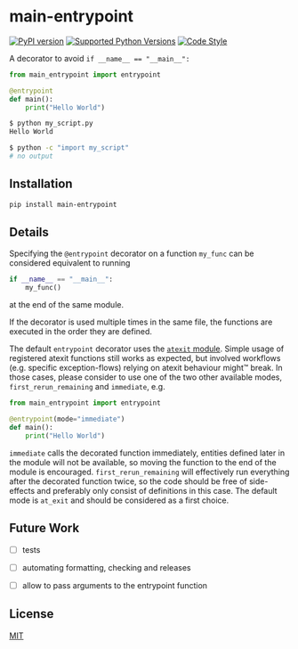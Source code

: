 # main-entrypoint

[![PyPI version](https://img.shields.io/pypi/v/main-entrypoint)](https://pypi.python.org/pypi/main-entrypoint)
[![Supported Python Versions](https://img.shields.io/pypi/pyversions/main-entrypoint.svg)](https://pypi.python.org/pypi/main-entrypoint)
[![Code Style](https://img.shields.io/badge/code%20style-black-000000.svg)](https://github.com/psf/black)

A decorator to avoid `if __name__ == "__main__":`

```python
from main_entrypoint import entrypoint

@entrypoint
def main():
    print("Hello World")
```

```bash
$ python my_script.py
Hello World

$ python -c "import my_script"
# no output
```


## Installation

```bash
pip install main-entrypoint
```


## Details

Specifying the `@entrypoint` decorator on a function `my_func` can be considered equivalent to running
```python
if __name__ == "__main__":
    my_func()
```
at the end of the same module.

If the decorator is used multiple times in the same file, the functions are executed in the order they are defined.

The default `entrypoint` decorator uses the [`atexit` module](https://docs.python.org/library/atexit.html). Simple usage of registered atexit functions still works as expected, but involved workflows (e.g. specific exception-flows) relying on atexit behaviour might:tm: break. In those cases, please consider to use one of the two other available modes, `first_rerun_remaining` and `immediate`, e.g.

```python
from main_entrypoint import entrypoint

@entrypoint(mode="immediate")
def main():
    print("Hello World")
```

`immediate` calls the decorated function immediately, entities defined later in the module will not be available, so moving the function to the end of the module is encouraged. `first_rerun_remaining` will effectively run everything after the decorated function twice, so the code should be free of side-effects and preferably only consist of definitions in this case. The default mode is `at_exit` and should be considered as a first choice.

## Future Work

- [ ] tests
- [ ] automating formatting, checking and releases
- [ ] allow to pass arguments to the entrypoint function


## License

[MIT](LICENSE)
